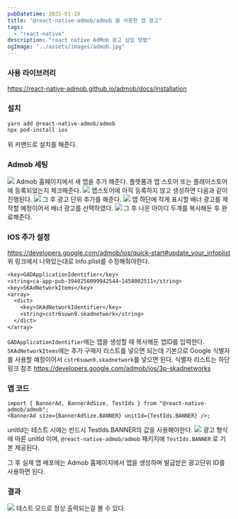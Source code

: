 ```yaml
---
pubDatetime: 2022-01-18
title: "@react-native-admob/admob 을 사용한 앱 광고"
tags:
  - "react-native"
description: "react native AdMob 광고 삽입 방법"
ogImage: "../assets/images/admob.jpg"
---
```


### 사용 라이브러리

https://react-native-admob.github.io/admob/docs/installation

### 설치

```bash
yarn add @react-native-admob/admob
npx pod-install ios
```

위 커맨드로 설치를 해준다.

### Admob 세팅

![](https://images.velog.io/images/hojin9622/post/6b2bb864-a47e-48fd-a814-748cdcd97d5a/Screen%20Shot%202022-01-17%20at%2011.32.02%20PM.png)
Admob 홈페이지에서 새 앱을 추가 해준다.
플랫폼과 앱 스토어 또는 플레이스토어에 등록되었는지 체크해준다.
![](https://images.velog.io/images/hojin9622/post/509ad1a6-a69e-4798-b806-1e89ad6a9f04/Screen%20Shot%202022-01-17%20at%2011.42.12%20PM.png)
앱스토어에 아직 등록하지 않고 생성하면 다음과 같이 진행된다.
![](https://images.velog.io/images/hojin9622/post/4f34d223-2e06-4901-bae8-d340a460cd5d/Screen%20Shot%202022-01-17%20at%2011.43.08%20PM.png)
그 후 광고 단위 추가를 해준다.
![](https://images.velog.io/images/hojin9622/post/9abde10c-43d3-41f7-8999-684ee0ef35a2/Screen%20Shot%202022-01-17%20at%2011.43.37%20PM.png)
앱 하단에 작게 표시할 배너 광고를 제작할 예정이어서 배너 광고를 선택하였다.
![](https://images.velog.io/images/hojin9622/post/7c45037b-b4fc-4273-a87f-de3522803abc/image.png)
그 후 나온 아이디 두개를 복사해둔 후 완료해준다.

### IOS 추가 설정

https://developers.google.com/admob/ios/quick-start#update_your_infoplist
위 링크에서 나와있는대로 Info.plist를 수정해줘야한다.

```txt
<key>GADApplicationIdentifier</key>
<string>ca-app-pub-3940256099942544~1458002511</string>
<key>SKAdNetworkItems</key>
<array>
  <dict>
    <key>SKAdNetworkIdentifier</key>
    <string>cstr6suwn9.skadnetwork</string>
  </dict>
</array>
```

`GADApplicationIdentifier`에는 앱을 생성할 때 복사해둔 앱ID를 입력한다.
`SKAdNetworkItems`에는 추가 구매자 리스트를 넣으면 되는데 기본으로 Google 식별자를 사용할 예정이어서 `cstr6suwn9.skadnetwork`를 넣으면 된다.
식별자 리스트는 하단 링크 참조
https://developers.google.com/admob/ios/3p-skadnetworks

### 앱 코드

```tsx
import { BannerAd, BannerAdSize, TestIds } from "@react-native-admob/admob";
<BannerAd size={BannerAdSize.BANNER} unitId={TestIds.BANNER} />;
```

unitId는 테스트 시에는 반드시 TestIds.BANNER의 값을 사용해야한다.
![](https://images.velog.io/images/hojin9622/post/2d9bea19-794e-466f-b437-039d13489b34/Screen%20Shot%202022-01-17%20at%2011.57.44%20PM.png)
광고 형식에 따른 unitId 이며, `@react-native-admob/admob` 패키지에 `TestIds.BANNER` 로 기본 제공된다.

그 후 실제 앱 배포에는 Admob 홈페이지에서 앱을 생성하며 발급받은 광고단위 ID를 사용하면 된다.

### 결과

![](https://images.velog.io/images/hojin9622/post/e8ae2a0f-5869-4f96-881c-064a8d24b1fd/Screen%20Shot%202022-01-18%20at%2012.02.58%20AM.png)
테스트 모드로 정상 출력되는걸 볼 수 있다.
